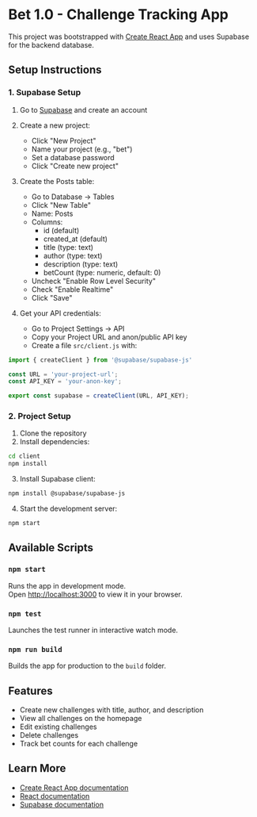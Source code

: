 # Bet 1.0 - Challenge Tracking App

This project was bootstrapped with [Create React App](https://github.com/facebook/create-react-app) and uses Supabase for the backend database.

## Setup Instructions

### 1. Supabase Setup

1. Go to [Supabase](https://supabase.com/) and create an account
2. Create a new project:
   - Click "New Project"
   - Name your project (e.g., "bet")
   - Set a database password
   - Click "Create new project"

3. Create the Posts table:
   - Go to Database → Tables
   - Click "New Table"
   - Name: Posts
   - Columns:
     - id (default)
     - created_at (default)
     - title (type: text)
     - author (type: text)
     - description (type: text)
     - betCount (type: numeric, default: 0)
   - Uncheck "Enable Row Level Security"
   - Check "Enable Realtime"
   - Click "Save"

4. Get your API credentials:
   - Go to Project Settings → API
   - Copy your Project URL and anon/public API key
   - Create a file `src/client.js` with:

```javascript
import { createClient } from '@supabase/supabase-js'

const URL = 'your-project-url';
const API_KEY = 'your-anon-key';

export const supabase = createClient(URL, API_KEY);
```

### 2. Project Setup

1. Clone the repository
2. Install dependencies:
```bash
cd client
npm install
```

3. Install Supabase client:
```bash
npm install @supabase/supabase-js
```

4. Start the development server:
```bash
npm start
```

## Available Scripts

### `npm start`

Runs the app in development mode.\
Open [http://localhost:3000](http://localhost:3000) to view it in your browser.

### `npm test`

Launches the test runner in interactive watch mode.

### `npm run build`

Builds the app for production to the `build` folder.

## Features

- Create new challenges with title, author, and description
- View all challenges on the homepage
- Edit existing challenges
- Delete challenges
- Track bet counts for each challenge

## Learn More

- [Create React App documentation](https://facebook.github.io/create-react-app/docs/getting-started)
- [React documentation](https://reactjs.org/)
- [Supabase documentation](https://supabase.com/docs)
